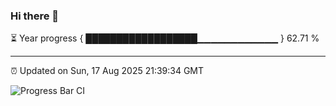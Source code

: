 ### Hi there 👋

⏳ Year progress { ██████████████████▁▁▁▁▁▁▁▁▁▁▁▁ } 62.71 %

---

⏰ Updated on Sun, 17 Aug 2025 21:39:34 GMT

![Progress Bar CI](https://github.com/IshwaranRudhara/GIT-ACTION/workflows/Progress%20Bar%20CI/badge.svg)
